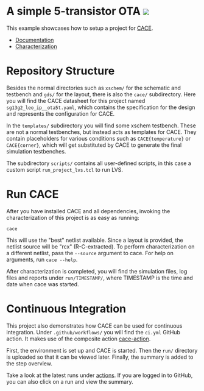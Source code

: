 # A simple 5-transistor OTA ![](../../workflows/cace/badge.svg)

This example showcases how to setup a project for [CACE](https://github.com/fossi-foundation/cace).

- [Documentation](docs/sg13g2_leo_ip__ota5t.md)
- [Characterization](docs/sg13g2_leo_ip__ota5t_rcx.md)

# Repository Structure

Besides the normal directories such as `xschem/` for the schematic and testbench and `gds/` for the layout, there is also the `cace/` subdirectory.
Here you will find the CACE datasheet for this project named `sg13g2_leo_ip__ota5t.yaml`, which contains the specification for the design and represents the configuration for CACE.

In the `templates/` subdirectory you will find some xschem testbench. These are not a normal testbenches, but instead acts as templates for CACE.
They contain placeholders for various conditions such as `CACE{temperature}` or `CACE{corner}`, which will get substituted by CACE  to generate the final simulation testbenches.

The subdirectory `scripts/` contains all user-defined scripts, in this case a custom script `run_project_lvs.tcl` to run LVS.

# Run CACE

After you have installed CACE and all dependencies, invoking the characterization of this project is as easy as running:

```console
cace
```

This will use the "best" netlist available. Since a layout is provided, the netlist source will be "rcx" (R-C-extracted). To perform characterization on a different netlist, pass the `--source` argument to cace. For help on arguments, run `cace --help`.

After characterization is completed, you will find the simulation files, log files and reports under `run/TIMESTAMP/`, where TIMESTAMP is the time and date when cace was started.

# Continuous Integration

This project also demonstrates how CACE can be used for continuous integration. Under `.github/workflows/` you will find the `ci.yml` GitHub action. It makes use of the composite action [cace-action](https://github.com/mole99/cace-action).

First, the environment is set up and CACE is started. Then the `run/` directory is uploaded so that it can be viewed later. Finally, the summary is added to the step overview.

Take a look at the latest runs under [actions](https://github.com/mole99/sg13g2_leo_ip__ota5t/actions). If you are logged in to GitHub, you can also click on a run and view the summary.


